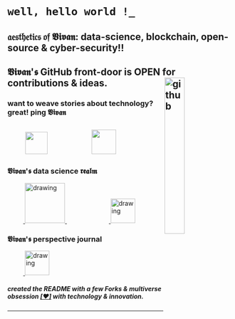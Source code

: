 # `well, hello world !_`
## 𝔞𝔢𝔰𝔱𝔥𝔢𝔱𝔦𝔠𝔰 𝔬𝔣 𝖁𝖎𝖛𝖆𝖓: data-science, blockchain, open-source & cyber-security!!
## 𝖁𝖎𝖛𝖆𝖓'𝖘 GitHub front-door is OPEN for contributions & ideas. <a href="https://www.linkedin.com/in/vivanvatsa/"><img align="right" src="https://media2.giphy.com/media/CTkWFZ1IDvsfS/giphy.webp?cid=ecf05e47noi871jvkqv83apzof9adst30221su2f8g9jq7x6&rid=giphy.webp" alt="github" width="30%" height="30%"> </a>

### want to weave stories about technology? great! ping 𝖁𝖎𝖛𝖆𝖓
&nbsp;&nbsp;&nbsp;&nbsp;&nbsp;&nbsp;&nbsp;&nbsp;<a href="https://twitter.com/VivanVatsa"><img src="https://img.icons8.com/ios/2x/twitter--v3.gif" height="50px" width="50px"/></a>&nbsp;&nbsp;&nbsp;&nbsp;&nbsp;&nbsp; &nbsp;&nbsp;&nbsp;&nbsp;&nbsp;&nbsp;&nbsp;&nbsp;&nbsp;&nbsp;&nbsp;&nbsp;&nbsp;<a href="https://www.linkedin.com/in/vivanvatsa/"><img src="https://img.icons8.com/ios-filled/2x/linkedin-2--v2.gif" height="55px" width="55px"/></a>
-----------------------------------

### 𝖁𝖎𝖛𝖆𝖓'𝖘 data science 𝖗𝖊𝖆𝖑𝖒
&nbsp;&nbsp;&nbsp;&nbsp;&nbsp;&nbsp;&nbsp;&nbsp;&nbsp;<a href="https://www.kaggle.com/vivanvatsa">
  <img src="https://res.cloudinary.com/importdata/image/upload/v1595012924/kaggle_ksaktb.png" alt="drawing" width="90">
</a>
&nbsp;&nbsp;&nbsp;&nbsp;&nbsp;&nbsp;&nbsp;&nbsp;&nbsp;&nbsp;&nbsp;&nbsp;&nbsp;&nbsp;&nbsp;&nbsp;&nbsp;&nbsp;&nbsp;&nbsp;&nbsp;&nbsp;&nbsp;&nbsp;<a href="https://aicrowd.com/participants/vivanvatsa">
  <img src="https://gitlab.aicrowd.com/uploads/-/system/appearance/header_logo/1/aicrowd-logo.png" alt="drawing" width="55">
</a>

### 𝖁𝖎𝖛𝖆𝖓'𝖘 perspective journal
&nbsp;&nbsp;&nbsp;&nbsp;&nbsp;&nbsp;&nbsp;&nbsp;&nbsp;<a href="https://medium.com/@vivanvatsa">
  <img src="https://img.icons8.com/ios-filled/2x/medium-monogram--v2.gif" alt="drawing" width="55">
</a>

##### created the *README* with a few Forks & multiverse obsession [[❤️]](https://twitter.com/VivanVatsa) with technology & innovation.
-----------------------------------
